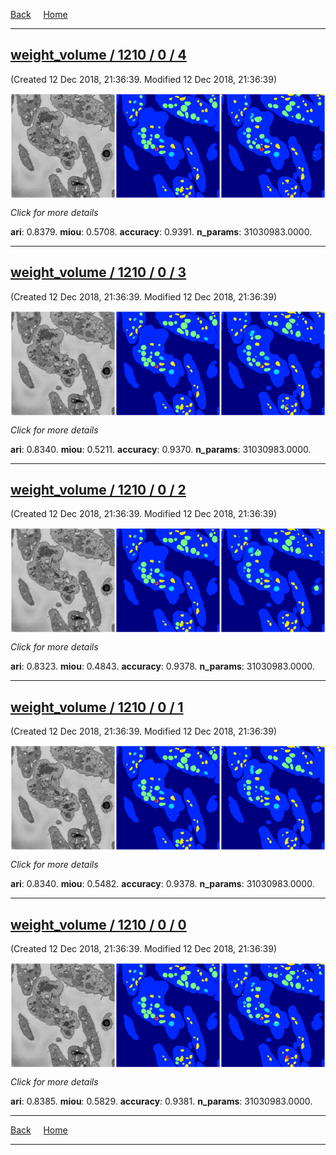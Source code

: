 
[Back](..)&nbsp;&nbsp;&nbsp;&nbsp;&nbsp;[Home](leapmanlab.github.io/snapshots)

---

<div class="summary"><a href="4"><h2>weight_volume / 1210 / 0 / 4</h2></a><p>(Created 12 Dec 2018, 21:36:39. Modified 12 Dec 2018, 21:36:39)
</p><a href="4"><img src="4/media/summary.png" align="center"></a><p>
<i>Click for more details</i>
</p></div>

**ari**: 0.8379. **miou**: 0.5708. **accuracy**: 0.9391. **n_params**: 31030983.0000. 

---

<div class="summary"><a href="3"><h2>weight_volume / 1210 / 0 / 3</h2></a><p>(Created 12 Dec 2018, 21:36:39. Modified 12 Dec 2018, 21:36:39)
</p><a href="3"><img src="3/media/summary.png" align="center"></a><p>
<i>Click for more details</i>
</p></div>

**ari**: 0.8340. **miou**: 0.5211. **accuracy**: 0.9370. **n_params**: 31030983.0000. 

---

<div class="summary"><a href="2"><h2>weight_volume / 1210 / 0 / 2</h2></a><p>(Created 12 Dec 2018, 21:36:39. Modified 12 Dec 2018, 21:36:39)
</p><a href="2"><img src="2/media/summary.png" align="center"></a><p>
<i>Click for more details</i>
</p></div>

**ari**: 0.8323. **miou**: 0.4843. **accuracy**: 0.9378. **n_params**: 31030983.0000. 

---

<div class="summary"><a href="1"><h2>weight_volume / 1210 / 0 / 1</h2></a><p>(Created 12 Dec 2018, 21:36:39. Modified 12 Dec 2018, 21:36:39)
</p><a href="1"><img src="1/media/summary.png" align="center"></a><p>
<i>Click for more details</i>
</p></div>

**ari**: 0.8340. **miou**: 0.5482. **accuracy**: 0.9378. **n_params**: 31030983.0000. 

---

<div class="summary"><a href="0"><h2>weight_volume / 1210 / 0 / 0</h2></a><p>(Created 12 Dec 2018, 21:36:39. Modified 12 Dec 2018, 21:36:39)
</p><a href="0"><img src="0/media/summary.png" align="center"></a><p>
<i>Click for more details</i>
</p></div>

**ari**: 0.8385. **miou**: 0.5829. **accuracy**: 0.9381. **n_params**: 31030983.0000. 

---

[Back](..)&nbsp;&nbsp;&nbsp;&nbsp;&nbsp;[Home](leapmanlab.github.io/snapshots)

---